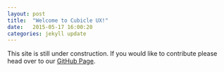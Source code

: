 ```yaml
---
layout: post
title:  "Welcome to Cubicle UX!"
date:   2015-05-17 16:00:20
categories: jekyll update
---
```

This site is still under construction. If you would like to contribute please head over to our [GitHub Page](https://github.com/cubicleux/cubicleux.github.io).